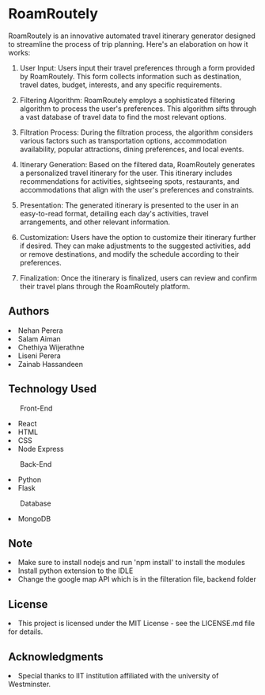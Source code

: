 # RoamRoutely 

RoamRoutely is an innovative automated travel itinerary generator designed to streamline the process of trip planning. Here's an elaboration on how it works:

1. User Input: Users input their travel preferences through a form provided by RoamRoutely. This form collects information such as destination, travel dates, budget, interests, and any specific requirements.
   
2. Filtering Algorithm: RoamRoutely employs a sophisticated filtering algorithm to process the user's preferences. This algorithm sifts through a vast database of travel data to find the most relevant options.

3. Filtration Process: During the filtration process, the algorithm considers various factors such as transportation options, accommodation availability, popular attractions, dining preferences, and local events.

4. Itinerary Generation: Based on the filtered data, RoamRoutely generates a personalized travel itinerary for the user. This itinerary includes recommendations for activities, sightseeing spots, restaurants, and accommodations that align with the user's preferences and constraints.

5. Presentation: The generated itinerary is presented to the user in an easy-to-read format, detailing each day's activities, travel arrangements, and other relevant information.

6. Customization: Users have the option to customize their itinerary further if desired. They can make adjustments to the suggested activities, add or remove destinations, and modify the schedule according to their preferences.

7. Finalization: Once the itinerary is finalized, users can review and confirm their travel plans through the RoamRoutely platform.

## Authors
<li>Nehan Perera</li>
<li>Salam Aiman</li>
<li>Chethiya Wijerathne</li>
<li>Liseni Perera</li>
<li>Zainab Hassandeen</li>

## Technology Used
<ul>Front-End</ul>
   <li>React</li>
   <li>HTML</li>
   <li>CSS</li>
   <li>Node Express</li>
   
<ul>Back-End</ul>
   <li>Python</li>
   <li>Flask</li>

<ul>Database</ul>
   <li>MongoDB</li>

## Note
<li>Make sure to install nodejs and run 'npm install' to install the modules</li>
<li>Install python extension to the IDLE</li>
<li>Change the google map API which is in the filteration file, backend folder </li>

## License
<li>This project is licensed under the MIT License - see the LICENSE.md file for details.</li>

## Acknowledgments
<li>Special thanks to IIT institution affiliated with the university of Westminster.</li>
